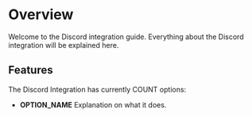 # Overview
Welcome to the Discord integration guide. Everything about the Discord integration will be explained here.
<br>
 
## Features
The Discord Integration has currently COUNT options:
* **OPTION_NAME** Explanation on what it does.
